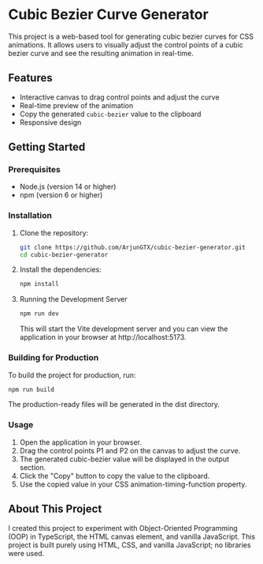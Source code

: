 # Cubic Bezier Curve Generator

This project is a web-based tool for generating cubic bezier curves for CSS animations. It allows users to visually adjust the control points of a cubic bezier curve and see the resulting animation in real-time.

## Features

- Interactive canvas to drag control points and adjust the curve
- Real-time preview of the animation
- Copy the generated `cubic-bezier` value to the clipboard
- Responsive design

## Getting Started

### Prerequisites

- Node.js (version 14 or higher)
- npm (version 6 or higher)

### Installation

1. Clone the repository:
   ```sh
   git clone https://github.com/ArjunGTX/cubic-bezier-generator.git
   cd cubic-bezier-generator
   ```
2. Install the dependencies:
   ```sh
   npm install
   ```
3. Running the Development Server
   ```sh
   npm run dev
   ```
   This will start the Vite development server and you can view the application in your browser at http://localhost:5173.

### Building for Production
To build the project for production, run:
   ```sh
   npm run build
   ```
   The production-ready files will be generated in the dist directory.


### Usage
1. Open the application in your browser.
2. Drag the control points P1 and P2 on the canvas to adjust the curve.
3. The generated cubic-bezier value will be displayed in the output section.
4. Click the "Copy" button to copy the value to the clipboard.
5. Use the copied value in your CSS animation-timing-function property.

## About This Project
I created this project to experiment with Object-Oriented Programming (OOP) in TypeScript, the HTML canvas element, and vanilla JavaScript. This project is built purely using HTML, CSS, and vanilla JavaScript; no libraries were used. 